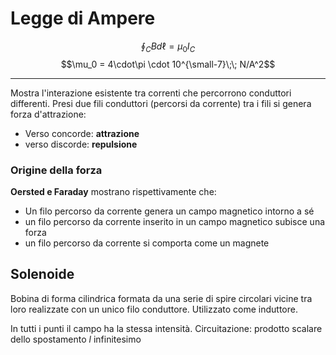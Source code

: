 # Legge di Ampere 
$$\oint_C {Bd\ell = \mu_0 I_C} $$
$$\mu_0 = 4\cdot\pi \cdot 10^{\small-7}\;\; N/A^2$$
___
Mostra l'interazione esistente tra correnti che percorrono conduttori differenti. Presi due fili conduttori (percorsi da corrente) tra i fili si genera forza d'attrazione: 
- Verso concorde: **attrazione**
- verso discorde: **repulsione**
### Origine della forza
**Oersted e Faraday** mostrano rispettivamente che: 
- Un filo percorso da corrente genera un campo magnetico intorno a sé
- un filo percorso da corrente inserito in un campo magnetico subisce una forza
- un filo percorso da corrente si comporta come un magnete
## Solenoide
Bobina di forma cilindrica formata da una serie di spire circolari vicine tra loro realizzate con un unico filo conduttore. Utilizzato come induttore. 

In tutti i punti il campo ha la stessa intensità. 
Circuitazione: prodotto scalare dello spostamento $l$ infinitesimo 